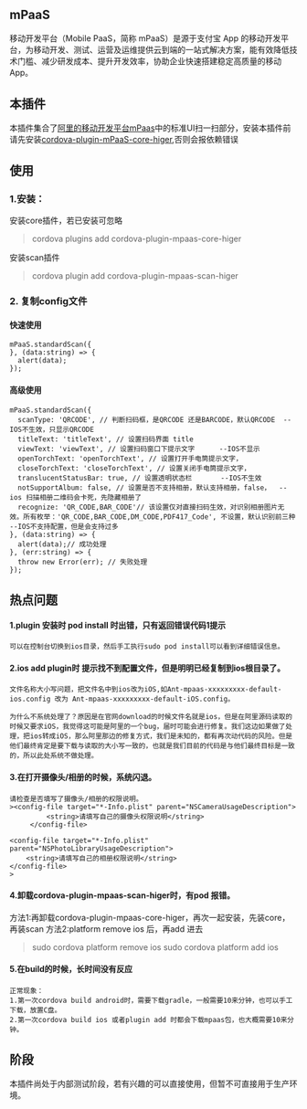 ## mPaaS 

移动开发平台（Mobile PaaS，简称 mPaaS）是源于支付宝 App 的移动开发平台，为移动开发、测试、运营及运维提供云到端的一站式解决方案，能有效降低技术门槛、减少研发成本、提升开发效率，协助企业快速搭建稳定高质量的移动 App。

## 本插件
本插件集合了[阿里的移动开发平台mPaas](https://help.aliyun.com/document_detail/49549.html)中的标准UI扫一扫部分，安装本插件前请先安装[cordova-plugin-mPaaS-core-higer](https://github.com/ty793941/cordova-plugin-mPaaS-core-higer),否则会报依赖错误


## 使用

### 1.安装：
安装core插件，若已安装可忽略
> cordova plugins add cordova-plugin-mpaas-core-higer

安装scan插件 
> cordova plugin add cordova-plugin-mpaas-scan-higer

### 2. 复制config文件

#### 快速使用
>
    mPaaS.standardScan({
    }, (data:string) => {
      alert(data);
    });
>

#### 高级使用
>
    mPaaS.standardScan({
      scanType: 'QRCODE', // 判断扫码框，是QRCODE 还是BARCODE，默认QRCODE  --IOS不生效，只显示QRCODE
      titleText: 'titleText', // 设置扫码界面 title
      viewText: 'viewText', // 设置扫码窗口下提示文字      --IOS不显示
      openTorchText: 'openTorchText', // 设置打开手电筒提示文字，
      closeTorchText: 'closeTorchText', // 设置关闭手电筒提示文字，
      translucentStatusBar: true, // 设置透明状态栏       --IOS不生效
      notSupportAlbum: false, // 设置是否不支持相册，默认支持相册，false，  --ios 扫描相册二维码会卡死，先隐藏相册了
      recognize: 'QR_CODE,BAR_CODE'// 该设置仅对直接扫码生效，对识别相册图片无效。所有枚举：'QR_CODE,BAR_CODE,DM_CODE,PDF417_Code', 不设置，默认识别前三种     --IOS不支持配置，但是会支持过多
    }, (data:string) => {
      alert(data);// 成功处理
    }, (err:string) => {
      throw new Error(err); // 失败处理
    });
>

## 热点问题
#### 1.plugin 安装时 pod install 时出错，只有返回错误代码1提示
    可以在控制台切换到ios目录，然后手工执行sudo pod install可以看到详细错误信息。

#### 2.ios add plugin时 提示找不到配置文件，但是明明已经复制到ios根目录了。
    文件名称大小写问题，把文件名中到ios改为iOS,如Ant-mpaas-xxxxxxxxx-default-ios.config 改为 Ant-mpaas-xxxxxxxxx-default-iOS.config。
    
    为什么不系统处理了？原因是在官网download的时候文件名就是ios，但是在阿里源码读取的时候又要求iOS，我觉得这可能是阿里的一个bug，届时可能会进行修复。我们这边如果做了处理，把ios转成iOS，那么阿里那边的修复方式，我们是未知的，都有再次动代码的风险。但是他们最终肯定是要下载与读取的大小写一致的，也就是我们目前的代码是与他们最终目标是一致的，所以此处系统不做处理。

#### 3.在打开摄像头/相册的时候，系统闪退。
    请检查是否填写了摄像头/相册的权限说明。  
    ><config-file target="*-Info.plist" parent="NSCameraUsageDescription">
             <string>请填写自己的摄像头权限说明</string>
         </config-file>

    <config-file target="*-Info.plist" parent="NSPhotoLibraryUsageDescription">
        <string>请填写自己的相册权限说明</string>
    </config-file>
    >
#### 4.卸载cordova-plugin-mpaas-scan-higer时，有pod 报错。
  方法1:再卸载cordova-plugin-mpaas-core-higer，再次一起安装，先装core，再装scan
  方法2:platform remove ios 后，再add 进去
  >sudo cordova platform remove ios
  >sudo cordova platform add ios

#### 5.在build的时候，长时间没有反应
    正常现象：
    1.第一次cordova build android时，需要下载gradle，一般需要10来分钟，也可以手工下载，放置C盘。
    2.第一次cordova build ios 或者plugin add 时都会下载mpaas包，也大概需要10来分钟。

## 阶段
本插件尚处于内部测试阶段，若有兴趣的可以直接使用，但暂不可直接用于生产环境。



